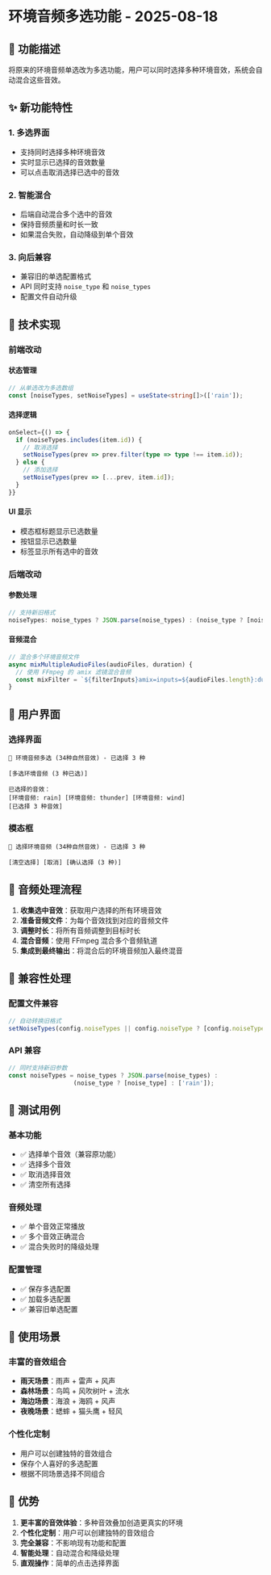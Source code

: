# 环境音频多选功能 - 2025-08-18

## 🎯 功能描述

将原来的环境音频单选改为多选功能，用户可以同时选择多种环境音效，系统会自动混合这些音效。

## ✨ 新功能特性

### 1. **多选界面**
- 支持同时选择多种环境音效
- 实时显示已选择的音效数量
- 可以点击取消选择已选中的音效

### 2. **智能混合**
- 后端自动混合多个选中的音效
- 保持音频质量和时长一致
- 如果混合失败，自动降级到单个音效

### 3. **向后兼容**
- 兼容旧的单选配置格式
- API 同时支持 `noise_type` 和 `noise_types`
- 配置文件自动升级

## 🔧 技术实现

### 前端改动

#### 状态管理
```typescript
// 从单选改为多选数组
const [noiseTypes, setNoiseTypes] = useState<string[]>(['rain']);
```

#### 选择逻辑
```typescript
onSelect={() => {
  if (noiseTypes.includes(item.id)) {
    // 取消选择
    setNoiseTypes(prev => prev.filter(type => type !== item.id));
  } else {
    // 添加选择
    setNoiseTypes(prev => [...prev, item.id]);
  }
}}
```

#### UI 显示
- 模态框标题显示已选数量
- 按钮显示已选数量
- 标签显示所有选中的音效

### 后端改动

#### 参数处理
```javascript
// 支持新旧格式
noiseTypes: noise_types ? JSON.parse(noise_types) : (noise_type ? [noise_type] : ['rain'])
```

#### 音频混合
```javascript
// 混合多个环境音频文件
async mixMultipleAudioFiles(audioFiles, duration) {
  // 使用 FFmpeg 的 amix 滤镜混合音频
  const mixFilter = `${filterInputs}amix=inputs=${audioFiles.length}:duration=longest`;
}
```

## 📱 用户界面

### 选择界面
```
🌿 环境音频多选 (34种自然音效) - 已选择 3 种

[多选环境音频 (3 种已选)]

已选择的音效：
[环境音频: rain] [环境音频: thunder] [环境音频: wind]
[已选择 3 种音效]
```

### 模态框
```
🌿 选择环境音频 (34种自然音效) - 已选择 3 种

[清空选择] [取消] [确认选择 (3 种)]
```

## 🎵 音频处理流程

1. **收集选中音效**：获取用户选择的所有环境音效
2. **准备音频文件**：为每个音效找到对应的音频文件
3. **调整时长**：将所有音频调整到目标时长
4. **混合音频**：使用 FFmpeg 混合多个音频轨道
5. **集成到最终输出**：将混合后的环境音频加入最终混音

## 🔄 兼容性处理

### 配置文件兼容
```javascript
// 自动转换旧格式
setNoiseTypes(config.noiseTypes || config.noiseType ? [config.noiseType] : ['rain']);
```

### API 兼容
```javascript
// 同时支持新旧参数
const noiseTypes = noise_types ? JSON.parse(noise_types) : 
                  (noise_type ? [noise_type] : ['rain']);
```

## 🧪 测试用例

### 基本功能
- ✅ 选择单个音效（兼容原功能）
- ✅ 选择多个音效
- ✅ 取消选择音效
- ✅ 清空所有选择

### 音频处理
- ✅ 单个音效正常播放
- ✅ 多个音效正确混合
- ✅ 混合失败时的降级处理

### 配置管理
- ✅ 保存多选配置
- ✅ 加载多选配置
- ✅ 兼容旧单选配置

## 🎯 使用场景

### 丰富的音效组合
- **雨天场景**：雨声 + 雷声 + 风声
- **森林场景**：鸟鸣 + 风吹树叶 + 流水
- **海边场景**：海浪 + 海鸥 + 风声
- **夜晚场景**：蟋蟀 + 猫头鹰 + 轻风

### 个性化定制
- 用户可以创建独特的音效组合
- 保存个人喜好的多选配置
- 根据不同场景选择不同组合

## 🚀 优势

1. **更丰富的音效体验**：多种音效叠加创造更真实的环境
2. **个性化定制**：用户可以创建独特的音效组合
3. **完全兼容**：不影响现有功能和配置
4. **智能处理**：自动混合和降级处理
5. **直观操作**：简单的点击选择界面
